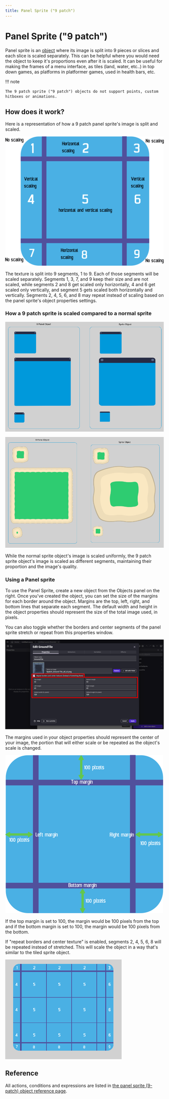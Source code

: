 ```yaml
---
title: Panel Sprite ("9 patch")
---
```

# Panel Sprite ("9 patch")

Panel sprite is an [object](/gdevelop5/objects) where its image is split into 9 pieces or slices and each slice is scaled separately. This can be helpful where you would need the object to keep it's proportions even after it is scaled. It can be useful for making the frames of a menu interface, as tiles (land, water, etc..) in top down games, as platforms in platformer games, used in health bars, etc.

!!! note

    The 9 patch sprite ("9 patch") objects do not support points, custom hitboxes or animations.

## How does it work?

Here is a representation of how a 9 patch panel sprite's image is split and scaled.

![](how9panelworks.png)

The texture is split into 9 segments, 1 to 9. Each of those segments will be scaled separately. Segments 1, 3, 7, and 9 keep their size and are not scaled, while segments 2 and 8 get scaled only horizontally, 4 and 6 get scaled only vertically, and segment 5 gets scaled both horizontally and vertically. Segments 2, 4, 5, 6, and 8 may repeat instead of scaling based on the panel sprite's object properties settings.

### How a 9 patch sprite is scaled compared to a normal sprite

![](9panel3.png)

![](9panel4.png)

While the normal sprite object's image is scaled uniformly, the 9 patch sprite object's image is scaled as different segments, maintaining their proportion and the image's quality.

###  Using a Panel sprite

To use the Panel Sprite, create a new object from the Objects panel on the right. Once you've created the object, you can set the size of the margins for each border around the object. Margins are the top, left, right, and bottom lines that separate each segment. The default width and height in the object properties should represent the size of the total image used, in pixels.

You can also toggle whether the borders and center segments of the panel sprite stretch or repeat from this properties window.

![](PanelSpritePropertiesPanel.png)

The margins used in your object properties should represent the center of your image, the portion that will either scale or be repeated as the object's scale is changed.

![](9panel9.png)

If the top margin is set to 100, the margin would be 100 pixels from the top and if the bottom margin is set to 100, the margin would be 100 pixels from the bottom.

If "repeat borders and center texture" is enabled, segments 2, 4, 5, 6, 8 will be repeated instead of stretched. This will scale the object in a way that's similar to the tiled sprite object.

![](9panel6.png)

## Reference

All actions, conditions and expressions are listed in [the panel sprite (9-patch) object reference page](/gdevelop5/all-features/panel-sprite-object/reference/).